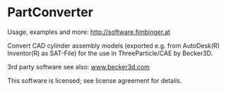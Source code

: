 # PartConverter

Usage, examples and more:
http://software.fimbinger.at

Convert CAD cylinder assembly models (exported e.g. from AutoDesk(R) Inventor(R) as SAT-File) for the use in ThreeParticle/CAE by Becker3D.

3rd party software see also:
www.becker3d.com

This software is licensed; see license agreement for details.
